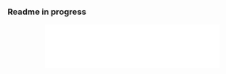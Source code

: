 ### Readme in progress
<div align="center">
<img src="https://github.com/Aryan570/Aryan570/blob/main/for_github/output-onlinegiftools.gif" width="70%" />
  
</div>
